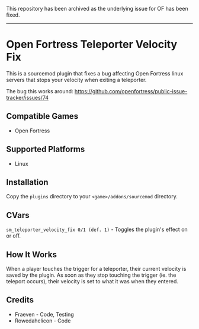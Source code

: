 This repository has been archived as the underlying issue for OF has been fixed.

-------------------

# Open Fortress Teleporter Velocity Fix

This is a sourcemod plugin that fixes a bug affecting Open Fortress linux servers that stops your velocity when exiting a teleporter.

The bug this works around: https://github.com/openfortress/public-issue-tracker/issues/74

## Compatible Games
- Open Fortress

## Supported Platforms
- Linux

## Installation
Copy the `plugins` directory to your `<game>/addons/sourcemod` directory.

## CVars

`sm_teleporter_velocity_fix 0/1 (def. 1)` - Toggles the plugin's effect on or off.

## How It Works
When a player touches the trigger for a teleporter, their current velocity is saved by the plugin. As soon as they stop touching the trigger (ie. the teleport occurs), their velocity is set to what it was when they entered.

## Credits
- Fraeven - Code, Testing
- Rowedahelicon - Code
